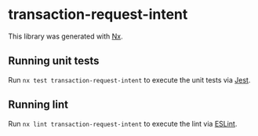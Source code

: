 # transaction-request-intent

This library was generated with [Nx](https://nx.dev).

## Running unit tests

Run `nx test transaction-request-intent` to execute the unit tests via [Jest](https://jestjs.io).

## Running lint

Run `nx lint transaction-request-intent` to execute the lint via [ESLint](https://eslint.org/).
